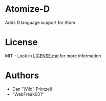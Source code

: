 # Atomize-D

Adds D language support for Atom

# License

MIT - Look in [LICENSE.md](LICENSE.md) for more information

# Authors

- Dan "Wild" Printzell
- "WebFreak001"
